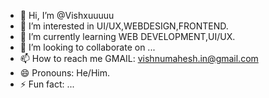 - 👋 Hi, I’m @Vishxuuuuu
- 👀 I’m interested in UI/UX,WEBDESIGN,FRONTEND.
- 🌱 I’m currently learning WEB DEVELOPMENT,UI/UX.
- 💞️ I’m looking to collaborate on ...
- 📫 How to reach me GMAIL: vishnumahesh.in@gmail.com
- 😄 Pronouns: He/Him.
- ⚡ Fun fact: ...

<!---
Vishx6u/Vishx6u is a ✨ special ✨ repository because its `README.md` (this file) appears on your GitHub profile.
You can click the Preview link to take a look at your changes.
--->

